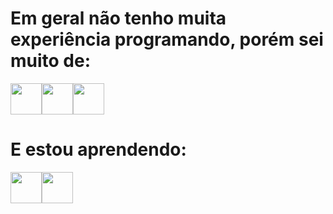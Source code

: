 # Em geral não tenho muita experiência programando, porém sei muito de:

<div style="display: flex;">
    <img src="https://cdn.jsdelivr.net/gh/devicons/devicon@latest/icons/html5/html5-original-wordmark.svg" style="width:50px;"/>
    <img src="https://cdn.jsdelivr.net/gh/devicons/devicon@latest/icons/css3/css3-original-wordmark.svg" style="width:50px;"/>
    <img src="https://cdn.jsdelivr.net/gh/devicons/devicon@latest/icons/php/php-plain.svg" style="width:50px;"/>
</div>

# E estou aprendendo:

<div style="display: flex;">
    <img src="https://cdn.jsdelivr.net/gh/devicons/devicon@latest/icons/python/python-original-wordmark.svg" style="width: 50px;" />
    <img src="https://cdn.jsdelivr.net/gh/devicons/devicon@latest/icons/java/java-original-wordmark.svg" style="width: 50px";/>
</div>
